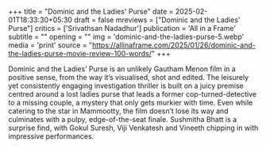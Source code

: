 +++
title = "Dominic and the Ladies' Purse"
date = 2025-02-01T18:33:30+05:30
draft = false
mreviews = ["Dominic and the Ladies' Purse"]
critics = ['Srivathsan Nadadhur']
publication = 'All in a Frame'
subtitle = ""
opening = ""
img = 'dominic-and-the-ladies-purse-5.webp'
media = 'print'
source = "https://allinaframe.com/2025/01/26/dominic-and-the-ladies-purse-movie-review-100-words/"
+++

Dominic and the Ladies’ Purse is an unlikely Gautham Menon film in a positive sense, from the way it’s visualised, shot and edited. The leisurely yet consistently engaging investigation thriller is built on a juicy premise centred around a lost ladies purse that leads a former cop-turned-detective to a missing couple, a mystery that only gets murkier with time. Even while catering to the star in Mammootty, the film doesn’t lose its way and culminates with a pulpy, edge-of-the-seat finale. Sushmitha Bhatt is a surprise find, with Gokul Suresh, Viji Venkatesh and Vineeth chipping in with impressive performances.
